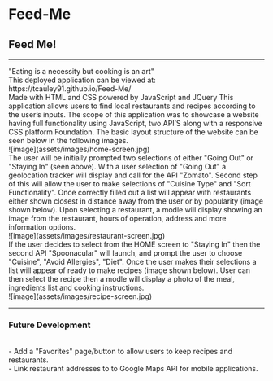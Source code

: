 # Feed-Me
<h2>Feed Me!</h2>
<hr>
"Eating is a necessity but cooking is an art"
<br>
This deployed application can be viewed at: https://tcauley91.github.io/Feed-Me/
<br>
Made with HTML and CSS powered by JavaScript and JQuery
This application allows users to find local restaurants and recipes according to the user’s inputs. The scope of this application was to showcase a website having full functionality using JavaScript, two API’S along with a responsive CSS platform Foundation. The basic layout structure of the website can be seen below in the following images. 
<br>
![image](assets/images/home-screen.jpg)
<br>
The user will be initially prompted two selections of either "Going Out" or "Staying In" (seen above). With a user selection of "Going Out" a geolocation tracker will display and call for the API "Zomato". Second step of this will allow the user to make selections of "Cuisine Type" and "Sort Functionality". Once correctly filled out a list will appear with restaurants either shown closest in distance away from the user or by popularity (image shown below). Upon selecting a restaurant, a modle will display showing an image from the restaurant, hours of operation, address and more information options. 
<br>
![image](assets/images/restaurant-screen.jpg)
<br>
If the user decides to select from the HOME screen to "Staying In" then the second API "Spoonacular" will launch, and prompt the user to choose "Cuisine", "Avoid Allergies", "Diet". Once the user makes their selections a list will appear of ready to make recipes (image shown below). User can then select the recipe then a modle will display a photo of the meal, ingredients list and cooking instructions. 
<br>
![image](assets/images/recipe-screen.jpg)
<hr>
<h3>Future Development</h3>
<br>
- Add a "Favorites" page/button to allow users to keep recipes and restaurants.
<br>
- Link restaurant addresses to to Google Maps API for mobile applications.
